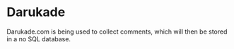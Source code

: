 # Darukade
Darukade.com is being used to collect comments, which will then be stored in a no SQL database.
